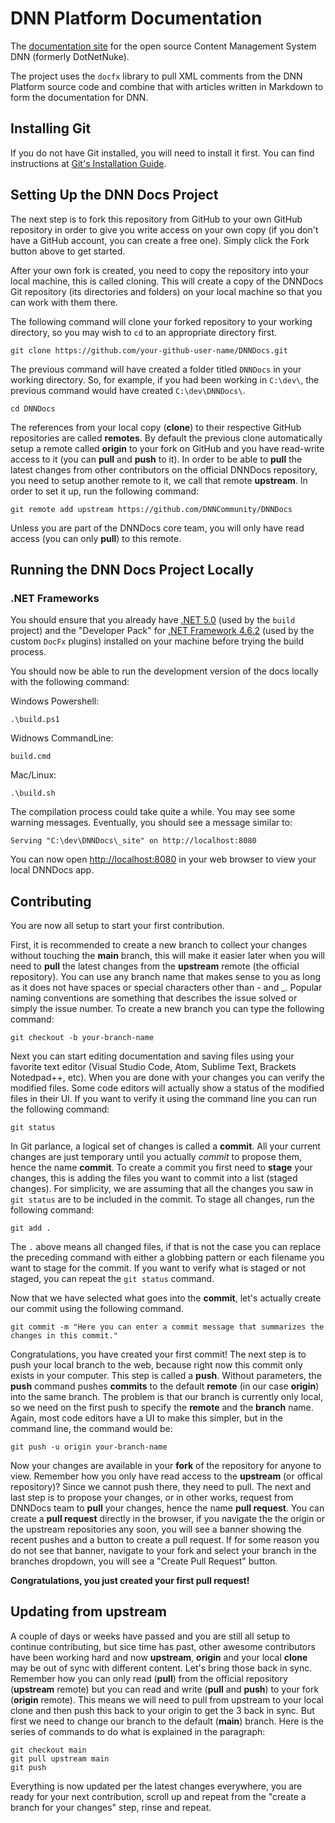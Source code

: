 # DNN Platform Documentation

The [documentation site](https://docs.dnncommunity.org/) for the open source Content Management System DNN (formerly DotNetNuke).

The project uses the `docfx` library to pull XML comments from the DNN Platform source code and combine that with articles written in Markdown to form the documentation for DNN.

## Installing Git
If you do not have Git installed, you will need to install it first. You can find instructions at [Git's Installation Guide](https://git-scm.com/book/en/v2/Getting-Started-Installing-Git).

## Setting Up the DNN Docs Project
The next step is to fork this repository from GitHub to your own GitHub repository in order to give you write access on your own copy (if you don't have a GitHub account, you can create a free one).
Simply click the Fork button above to get started.

After your own fork is created, you need to copy the repository into your local machine, this is called cloning. This will create a copy of the DNNDocs Git repository (its directories and folders) on your local machine so that you can work with them there.

The following command will clone your forked repository to your working directory, so you may wish to `cd` to an appropriate directory first.

```
git clone https://github.com/your-github-user-name/DNNDocs.git
```

The previous command will have created a folder titled `DNNDocs` in your working directory.  So, for example, if you had been working in `C:\dev\`, the previous command would have created `C:\dev\DNNDocs\`.

```
cd DNNDocs
```

The references from your local copy (**clone**) to their respective GitHub repositories are called **remotes**. By default the previous clone automatically setup a remote called **origin** to your fork on GitHub and you have read-write access to it (you can **pull** and **push** to it). In order to be able to **pull** the latest changes from other contributors on the official DNNDocs repository, you need to setup another remote to it, we call that remote **upstream**. In order to set it up, run the following command:

```
git remote add upstream https://github.com/DNNCommunity/DNNDocs
```

Unless you are part of the DNNDocs core team, you will only have read access (you can only **pull**) to this remote.

## Running the DNN Docs Project Locally

### .NET Frameworks
You should ensure that you already have [.NET 5.0](https://dotnet.microsoft.com/download/dotnet) (used by the `build` project) and the "Developer Pack" for [.NET Framework 4.6.2](https://dotnet.microsoft.com/download/dotnet-framework/net462) (used by the custom `DocFx` plugins) installed on your machine before trying the build process.

You should now be able to run the development version of the docs locally with the following command:

Windows Powershell:
```
.\build.ps1
```

Widnows CommandLine:
```
build.cmd
```

Mac/Linux:
```
.\build.sh
```

The compilation process could take quite a while.  You may see some warning messages.  Eventually, you should see a message similar to:
```
Serving "C:\dev\DNNDocs\_site" on http://localhost:8080
```

You can now open <a href="http://localhost:8080" target="_blank">http://localhost:8080</a> in your web browser to view your local DNNDocs app.

## Contributing
You are now all setup to start your first contribution.

First, it is recommended to create a new branch to collect your changes without touching the **main** branch, this will make it easier later when you will need to **pull** the latest changes from the **upstream** remote (the official repository). You can use any branch name that makes sense to you as long as it does not have spaces or special characters other than - and _. Popular naming conventions are something that describes the issue solved or simply the issue number. To create a new branch you can type the following command:

```
git checkout -b your-branch-name
```

Next you can start editing documentation and saving files using your favorite text editor (Visual Studio Code, Atom, Sublime Text, Brackets Notedpad++, etc). When you are done with your changes you can verify the modified files. Some code editors will actually show a status of the modified files in their UI. If you want to verify it using the command line you can run the following command:

```
git status
```

In Git parlance, a logical set of changes is called a **commit**. All your current changes are just temporary until you actually _commit_ to propose them, hence the name **commit**. To create a commit you first need to **stage** your changes, this is adding the files you want to commit into a list (staged changes). For simplicity, we are assuming that all the changes you saw in `git status` are to be included in the commit. To stage all changes, run the following command:

```
git add .
```

The `.` above means all changed files, if that is not the case you can replace the preceding command with either a globbing pattern or each filename you want to stage for the commit. If you want to verify what is staged or not staged, you can repeat the `git status` command.

Now that we have selected what goes into the **commit**, let's actually create our commit using the following command.

```
git commit -m "Here you can enter a commit message that summarizes the changes in this commit."
```

Congratulations, you have created your first commit! The next step is to push your local branch to the web, because right now this commit only exists in your computer. This step is called a **push**. Without parameters, the **push** command pushes **commits** to the default **remote** (in our case **origin**) into the same branch. The problem is that our branch is currently only local, so we need on the first push to specify the **remote** and the **branch** name. Again, most code editors have a UI to make this simpler, but in the command line, the command would be:

```
git push -u origin your-branch-name
```

Now your changes are available in your **fork** of the repository for anyone to view. Remember how you only have read access to the **upstream** (or offical repository)? Since we cannot push there, they need to pull. The next and last step is to propose your changes, or in other works, request from DNNDocs team to **pull** your changes, hence the name **pull request**. You can create a **pull request** directly in the browser, if you navigate the the origin or the upstream repositories any soon, you will see a banner showing the recent pushes and a button to create a pull request. If for some reason you do not see that banner, navigate to your fork and select your branch in the branches dropdown, you will see a "Create Pull Request" button.

**Congratulations, you just created your first pull request!**

## Updating from upstream

A couple of days or weeks have passed and you are still all setup to continue contributing, but sice time has past, other awesome contributors have been working hard and now **upstream**, **origin** and your local **clone** may be out of sync with different content. Let's bring those back in sync. Remember how you can only read (**pull**) from the official repository (**upstream** remote) but you can read and write (**pull** and **push**) to your fork (**origin** remote). This means we will need to pull from upstream to your local clone and then push this back to your origin to get the 3 back in sync. But first we need to change our branch to the default (**main**) branch. Here is the series of commands to do what is explained in the paragraph:

```
git checkout main
git pull upstream main
git push
```

Everything is now updated per the latest changes everywhere, you are ready for your next contribution, scroll up and repeat from the "create a branch for your changes" step, rinse and repeat.
